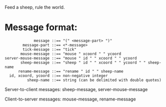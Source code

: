 Feed a sheep, rule the world.

# Message format:

````
             message ::== "(" <message-part> ")"
        message-part ::== <*-message>
        tick-message ::== "tick"
       mouse-message ::== "mouse " xcoord " " ycoord
server-mouse-message ::== "mouse " id " " xcoord " " ycoord
       sheep-message ::== "sheep " id " " xcoord " " ycoord " " sheep-name
      rename-message ::== "rename " id " " sheep-name
  id, xcoord, ycoord ::== non-negative integer
          sheep-name ::== string (can be delimited with double quotes)
````

Server-to-client messages: sheep-message, server-mouse-message

Client-to-server messages: mouse-message, rename-message

